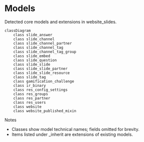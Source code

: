 # Models

Detected core models and extensions in website_slides.

```mermaid
classDiagram
    class slide_answer
    class slide_channel
    class slide_channel_partner
    class slide_channel_tag
    class slide_channel_tag_group
    class slide_embed
    class slide_question
    class slide_slide
    class slide_slide_partner
    class slide_slide_resource
    class slide_tag
    class gamification_challenge
    class ir_binary
    class res_config_settings
    class res_groups
    class res_partner
    class res_users
    class website
    class website_published_mixin
```

Notes
- Classes show model technical names; fields omitted for brevity.
- Items listed under _inherit are extensions of existing models.
